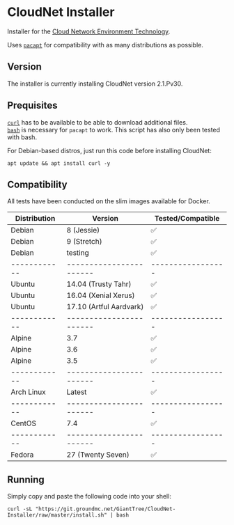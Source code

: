 # CloudNet Installer

Installer for the [Cloud Network Environment Technology](https://www.spigotmc.org/resources/cloudnet-the-cloud-network-environment-technology.42059/).

Uses [`pacapt`](https://github.com/icy/pacapt) for compatibility with as many distributions as possible.

## Version

The installer is currently installing CloudNet version 2.1.Pv30.

## Prequisites

[`curl`](https://curl.haxx.se/) has to be available to be able to download additional files.  
[`bash`](https://www.gnu.org/software/bash/) is necessary for `pacapt` to work. This script has also only been tested with bash.

For Debian-based distros, just run this code before installing CloudNet:

    apt update && apt install curl -y

## Compatibility

All tests have been conducted on the slim images available for Docker.

| Distribution |         Version         | Tested/Compatible |
| ------------ | ----------------------- | ----------------- |
| Debian       | 8 (Jessie)              | ✅                 |
| Debian       | 9 (Stretch)             | ✅                 |
| Debian       | testing                 | ✅                 |
| ------------ | ----------------------- | ----------------- |
| Ubuntu       | 14.04 (Trusty Tahr)     | ✅                 |
| Ubuntu       | 16.04 (Xenial Xerus)    | ✅                 |
| Ubuntu       | 17.10 (Artful Aardvark) | ✅                 |
| ------------ | ----------------------- | ----------------- |
| Alpine       | 3.7                     | ✅                 |
| Alpine       | 3.6                     | ✅                 |
| Alpine       | 3.5                     | ✅                 |
| ------------ | ----------------------- | ----------------- |
| Arch Linux   | Latest                  | ✅                 |
| ------------ | ----------------------- | ----------------- |
| CentOS       | 7.4                     | ✅                 |
| ------------ | ----------------------- | ----------------- |
| Fedora       | 27 (Twenty Seven)       | ✅                 |



## Running

Simply copy and paste the following code into your shell:

    curl -sL "https://git.groundmc.net/GiantTree/CloudNet-Installer/raw/master/install.sh" | bash
